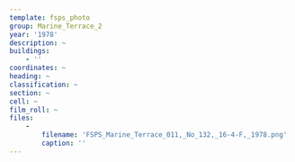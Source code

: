 ```yaml
---
template: fsps_photo
group: Marine_Terrace_2
year: '1978'
description: ~
buildings:
    - ''
coordinates: ~
heading: ~
classification: ~
section: ~
cell: ~
film_roll: ~
files:
    -
        filename: 'FSPS_Marine_Terrace_011,_No_132,_16-4-F,_1978.png'
        caption: ''
---
```

